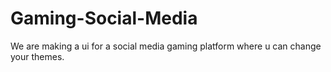 # Gaming-Social-Media
We are making a ui for a social media gaming platform where u can change your themes.

